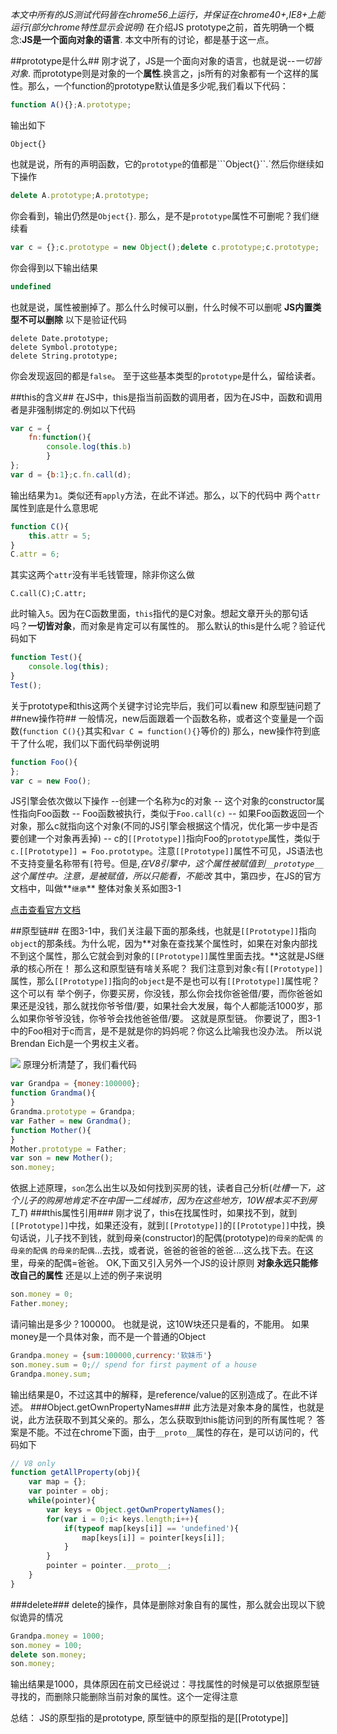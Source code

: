 *本文中所有的JS测试代码皆在chrome56上运行，并保证在chrome40+,IE8+上能运行(部分chrome特性显示会说明)*
在介绍JS prototype之前，首先明确一个概念:**JS是一个面向对象的语言**. 本文中所有的讨论，都是基于这一点。

##prototype是什么##
  刚才说了，JS是一个面向对象的语言，也就是说--*一切皆对象*. 而prototype则是对象的一个**属性**.换言之，js所有的对象都有一个这样的属性。那么，一个function的prototype默认值是多少呢,我们看以下代码：
```javascript
function A(){};A.prototype;
```
输出如下
```
Object{}
```
也就是说，所有的声明函数，它的```prototype```的值都是```Object{}``.`然后你继续如下操作
```javascript
delete A.prototype;A.prototype;
```
你会看到，输出仍然是```Object{}```. 那么，是不是```prototype```属性不可删呢？我们继续看
```javascript
var c = {};c.prototype = new Object();delete c.prototype;c.prototype;
```
你会得到以下输出结果
```javascript
undefined
```
也就是说，属性被删掉了。那么什么时候可以删，什么时候不可以删呢
**JS内置类型不可以删除**
以下是验证代码
```
delete Date.prototype;
delete Symbol.prototype;
delete String.prototype;
```
你会发现返回的都是```false```。
至于这些基本类型的```prototype```是什么，留给读者。

##this的含义##
在JS中，this是指当前函数的调用者，因为在JS中，函数和调用者是非强制绑定的.例如以下代码
```javascript
var c = {
    fn:function(){
        console.log(this.b)
        }
};
var d = {b:1};c.fn.call(d);
```
输出结果为```1```。类似还有```apply```方法，在此不详述。那么，以下的代码中 两个```attr```属性到底是什么意思呢
```javascript
function C(){
    this.attr = 5;
}
C.attr = 6;
```
其实这两个```attr```没有半毛钱管理，除非你这么做
```
C.call(C);C.attr;
```
此时输入```5```。因为在C函数里面，```this```指代的是C对象。想起文章开头的那句话吗？**一切皆对象**，而对象是肯定可以有属性的。
那么默认的this是什么呢？验证代码如下
```javascript
function Test(){
    console.log(this);
}
Test();
```
关于prototype和this这两个关键字讨论完毕后，我们可以看new 和原型链问题了
##new操作符##
一般情况，new后面跟着一个函数名称，或者这个变量是一个函数(```function C(){}```其实和```var C = function(){}```等价的)
那么，new操作符到底干了什么呢，我们以下面代码举例说明
```javascript
function Foo(){
};
var c = new Foo();
```
JS引擎会依次做以下操作
--创建一个名称为c的对象
-- 这个对象的constructor属性指向Foo函数
-- Foo函数被执行，类似于```Foo.call(c)```
-- 如果Foo函数返回一个对象，那么c就指向这个对象(不同的JS引擎会根据这个情况，优化第一步中是否要创建一个对象再丢掉)
-- c的```[[Prototype]]```指向Foo的```prototype```属性，类似于```c.[[Prototype]] = Foo.prototype```。注意```[[Prototype]]```属性不可见，JS语法也不支持变量名称带有```[```符号。但是,*在V8引擎中，这个属性被赋值到```__prototype__```这个属性中。注意，是被赋值，所以只能看，不能改*
其中，第四步，在JS的官方文档中，叫做**```继承```**
整体对象关系如图3-1



[点击查看官方文档](http://www.ecma-international.org/ecma-262/5.1/#sec-11.2.2)

##原型链##
在图3-1中，我们关注最下面的那条线，也就是```[[Prototype]]```指向```object```的那条线。为什么呢，因为**对象在查找某个属性时，如果在对象内部找不到这个属性，那么它就会到对象的```[[Prototype]]```属性里面去找。**这就是JS继承的核心所在！
那么这和原型链有啥关系呢？
我们注意到对象```c```有```[[Prototype]]```属性，那么```[[Prototype]]```指向的```object```是不是也可以有```[[Prototype]]```属性呢？
这个可以有
举个例子，你要买房，你没钱，那么你会找你爸爸借/要，而你爸爸如果还是没钱，那么就找你爷爷借/要，如果社会大发展，每个人都能活1000岁，那么如果你爷爷没钱，你爷爷会找他爸爸借/要。
这就是原型链。
你要说了，图3-1中的Foo相对于c而言，是不是就是你的妈妈呢？你这么比喻我也没办法。
所以说Brendan Eich是一个男权主义者。

![](None)
原理分析清楚了，我们看代码
```javascript
var Grandpa = {money:100000};
function Grandma(){
}
Grandma.prototype = Grandpa;
var Father = new Grandma();
function Mother(){
}
Mother.prototype = Father;
var son = new Mother();
son.money;
```
依据上述原理，```son```怎么出生以及如何找到买房的钱，读者自己分析(*吐槽一下，这个儿子的购房地肯定不在中国一二线城市，因为在这些地方，10W根本买不到房T_T*)
###this属性引用###
刚才说了，this在找属性时，如果找不到，就到```[[Prototype]]```中找，如果还没有，就到```[[Prototype]]```的```[[Prototype]]```中找，换句话说，儿子找不到钱，就到母亲(constructor)的配偶(prototype)```的母亲的配偶``` ```的母亲的配偶``` ```的母亲的配偶```...去找，或者说，爸爸的爸爸的爸爸....这么找下去。在这里，母亲的配偶=爸爸。
OK,下面又引入另外一个JS的设计原则
**对象永远只能修改自己的属性**
还是以上述的例子来说明
```javascript
son.money = 0;
Father.money;
```
请问输出是多少？100000。
也就是说，这10W块还只是看的，不能用。
如果money是一个具体对象，而不是一个普通的Object
```javascript
Grandpa.money = {sum:100000,currency:'软妹币'}
son.money.sum = 0;// spend for first payment of a house
Grandpa.money.sum;
```
输出结果是0，不过这其中的解释，是reference/value的区别造成了。在此不详述。
###Object.getOwnPropertyNames###
此方法是对象本身的属性，也就是说，此方法获取不到其父亲的。那么，怎么获取到this能访问到的所有属性呢？
答案是不能。不过在chrome下面，由于```__proto__```属性的存在，是可以访问的，代码如下
```javascript
// V8 only
function getAllProperty(obj){
    var map = {};
    var pointer = obj;
    while(pointer){
        var keys = Object.getOwnPropertyNames();
        for(var i = 0;i< keys.length;i++){
            if(typeof map[keys[i]] == 'undefined'){
                map[keys[i]] = pointer[keys[i]];
            }
        }
        pointer = pointer.__proto__;
    }
}
```
###delete###
delete的操作，具体是删除对象自有的属性，那么就会出现以下貌似诡异的情况
```javascript
Grandpa.money = 1000;
son.money = 100;
delete son.money;
son.money;
```
输出结果是1000，具体原因在前文已经说过：寻找属性的时候是可以依据原型链寻找的，而删除只能删除当前对象的属性。这个一定得注意

总结： JS的原型指的是prototype, 原型链中的原型指的是[[Prototype]]